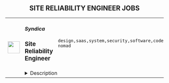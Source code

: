 <div align="center"><h2>SITE RELIABILITY ENGINEER JOBS</h2></div><table><tr>
                <td width="100" height="100" rowspan="2">
                    <img src="https://remoteok.com/assets/img/jobs/d79e3d660d3a4ddf8f248594982b1d081669014939.png" width="38px" height="auto">
                </td>
                <td width="300">
                    <h5>Syndica</h5>
                    <h3>Site Reliability Engineer</h3>
                </td>
                <td width="300">
                    <code>design,saas,system,security,software,code,web,devops,cloud,administrator,management,operational,analytics,reliability,engineer,digital nomad</code>
                </td>
                <td width="200">
                <text>2 days ago</text>
                </td>
                <td width="100" rowspan="2">
                <a href="https://remoteOK.com/remote-jobs/remote-site-reliability-engineer-syndica-152217" align="right" target="_blank">Apply</a>
                </td>
            </tr>
            <tr>
                <td colspan="3">
                <details><summary>Description</summary>
                <div class="row mb-4">
<div class="col">
<div class="row mb-4">
<div class="col">
<div class="row mb-4">
<div class="col">
<div class="row mb-4">
<div class="col">
<p class="mb-3">At Syndica, big things happen. Every day, weâre translating vision into reality by tackling new and exciting challenges head-on. This is a breakthrough stage in our company, and youâll experience firsthand the infectious enthusiasm of our employees and leadership team. Youâll have the opportunity to learn new skills, grow your career, and work with the smartest, most passionate people in crypto.</p>
<p class="mb-3">This role will have primary accountability for maintaining and operating Syndicaâs blockchain infrastructure platform. <strong>Golang knowledge is a necessity!</strong> The team operates with a ârun what you writeâ philosophy and each engineer is responsible for deploying and operating the code they write.</p>
<p class="mb-3">A successful candidate must have demonstrable experience in at least one programming language (preferably Go, Rust or C++), and previous work in SaaS application development and operations. You will be working closely with the Support and Development team on the architecture and configuration of our AWS and GCP hosted infrastructure as well as management of our bare metal RPC nodes. You will be responsible to ensure the environment is configured, managed, and monitored correctly to support the business. You will drive decisions on the right-sizing of servers and storage, troubleshooting performance issues, ensuring the highest level of reliability for the platform, and tuning the environment for maximum scalability, cost efficiency, and security. The ideal candidate will also have prior experience developing applications on either of the three major cloud platforms - AWS, Azure, or GCP via Kubernetes.</p>
</div>
</div>
<div class="row mb-4">
<div class="col job-list">
<h3 class="mb-2"><strong>Responsibilities</strong></h3>
<ul>
<li>Design, creation, and provisioning of infrastructure</li>
<li>Administer overall site availability, security, latency and system health</li>
<li>Responsible for effective provisioning, installation/configuration, operation, and maintenance of services and system software and related infrastructure</li>
<li>Administer the state of all components in our cloud and bare metal environments</li>
<li>Deploy, manage, and operate the cloud environments</li>
<li>Design, build, manage and operate the infrastructure and configuration of SaaS applications with a focus on automation and infrastructure as code</li>
<li>Design, manage and operate the infrastructure as a service layer (hosted and cloud-based platforms) that supports the different platform services</li>
<li>Develop comprehensive monitoring solutions to provide full visibility to the different platform components using tools and services like Kubernetes, Prometheus, Grafana, ELK, Datadog, New Relic, and other similar tools</li>
<li>Create the environments and tooling that enables the development team to release code quickly and reliably</li>
<li>Identify and troubleshoot any availability and performance issues at multiple layers of deployment, from hardware, to operating environment, network, and application</li>
<li>Evaluate performance trends and expected changes in demand and capacity, and establish the appropriate scalability plans</li>
<li>Troubleshoot and solve customer RPC issues</li>
<li>Ensure that SLAs are met in executing operational tasks</li>
<li>Work with development teams to ensure best practices for scalability, reliability, and security are designed and implemented from the start</li>
<li>Conduct periodic on-call duties</li>
</ul>
</div>
</div>
<div class="row mb-4">
<div class="col job-list">
<h3 class="mb-2"><strong>Qualifications</strong></h3>
<ul>
<li>Great collaborator with 5+ years of experience in a DevOps or SRE role</li>
<li>Deep understand of infrastructure-as-code (Terraform, etc.) and deploying large-scale systems reliably</li>
<li>Strong experience with Infrastructure as Code and Configuration Management tools</li>
<li>Experience with Prometheus/Grafana for metrics aggregation/visualization</li>
<li>Configuration of CI/CD pipelines</li>
<li>Experience using Kubernetes</li>
<li>Experience with automation tools/platforms</li>
<li>Experience with alerting and monitoring tools</li>
<li>Strong knowledge of monitoring and performance analytics tools (DataDog, New Relic, etc.)</li>
<li>Commitment to implementing reliability and security best practices</li>
<li>Capacity planning experience, including resource optimization and load testing</li>
<li>Experience working in a highly distributed company is a plus</li>
<li>Align a portion of your day with the business hours of Central Time Zone - UTC -6</li>
<li>Working knowledge of information security issues</li>
<li>Experience in Building and managing Virtualized systems (KVM, OVM, Containers/Docker) and ability to read and understand source code</li>
<li>Systematic problem-solving approach, combined with a strong sense of ownership and drive</li>
<li>Firm grasp of at least one modern programming language, beyond advanced scripting (Shell or Python)</li>
<li>Working knowledge of web and network protocols and standards (HTTP, TLS, DNS, etc)</li>
<li>Experience writing automation tools & eagerness to "automate all the things"</li>
</ul>
</div>
</div>
<div class="row mb-4">
<div class="col job-list">
<h3 class="mb-2"><strong>What does success in this role look like?</strong></h3>
<ul>
<li>In three months, you have become our infrastructure administrator with respect to overall site availability, security, latency, system health, customer accounts, and billing. Youâll have taken on independent code review responsibilities and are collaborating on the design of new features</li>
<li>In six months, you have earned the trust of the team and are delivering tasks through the entire SDLC, from design through development with minimal guidance, and are helping to effectively mentor new engineers joining the team</li>
<li>In twelve months, you have established a cadence of predictable, on-time delivery without cutting corners</li>
</ul>
</div>
</div>
</div>
</div>
</div>
</div>
</div>
</div><br/><br/>Please mention the word **GREATNESS** and tag RMy44Ni4xMi4xMDU= when applying to show you read the job post completely (#RMy44Ni4xMi4xMDU=). This is a beta feature to avoid spam applicants. Companies can search these words to find applicants that read this and see they're human.
                </details>
                </td>
            </tr></table>